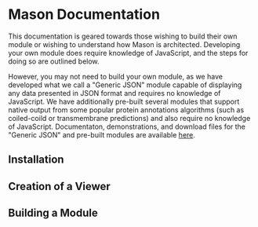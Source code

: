 # Mason Documentation

This documentation is geared towards those wishing to build their own module or wishing to understand how Mason is architected. Developing your own module does require knowledge of JavaScript, and the steps for doing so are outlined below.

However, you may not need to build your own module, as we have developed what we call a "Generic JSON" module capable of displaying any data presented in JSON format and requires no knowledge of JavaScript. We have additionally pre-built several modules that support native output from some popular protein annotations algorithms (such as coiled-coild or transmembrane predictions) and also require no knowledge of JavaScript. Documentaton, demonstrations, and download files for the "Generic JSON" and pre-built modules are available <a href="http://www.yeastrc.org/mason/">here</a>.

## Installation

## Creation of a Viewer

## Building a Module
